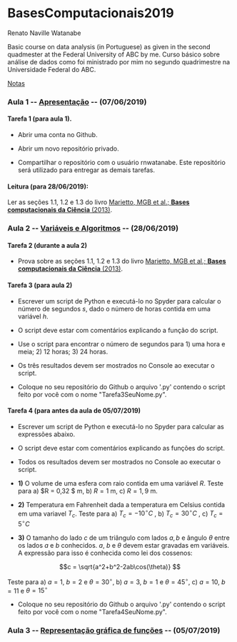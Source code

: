 # BasesComputacionais2019


Renato Naville Watanabe

Basic course on data analysis (in Portuguese) as given in the second quadmester at the Federal University of ABC by me. 
Curso básico sobre análise de dados como foi ministrado por mim no segundo quadrimestre na Universidade Federal do ABC.

[Notas](https://docs.google.com/spreadsheets/d/e/2PACX-1vTXNsjonGvcTN4YHxHYlexHE5KBbcccfA0hEJjDc_9QvnzkHgAqoW7Gn29-X7T88S4tLDaRoIE8Lxk9/pubhtml)

### Aula 1 -- [Apresentação](https://nbviewer.jupyter.org/format/slides/github/rnwatanabe/BasesComputacionais2019/blob/master/aula1/Apresenta%C3%A7%C3%A3o.ipynb#/) -- (07/06/2019)

#### Tarefa 1 (para aula 1).

- Abrir uma conta no Github.

- Abrir um novo repositório privado.

- Compartilhar o repositório com o usuário rnwatanabe. Este repositório será utilizado para entregar as demais tarefas.

#### Leitura (para 28/06/2019):

Ler as seções 1.1, 1.2 e 1.3 do livro [Marietto, MGB et al.; **Bases computacionais da Ciência** (2013)](http://prograd.ufabc.edu.br/images/pdf/bases_computacionais_livro.pdf).

### Aula 2 -- [Variáveis e Algoritmos](https://nbviewer.jupyter.org/format/slides/github/rnwatanabe/BasesComputacionais2019/blob/master/aula2/Vari%C3%A1veis%20e%20algoritmos.ipynb#/) -- (28/06/2019)

#### Tarefa 2 (durante a aula 2)

+ Prova sobre as seções 1.1, 1.2 e 1.3 do livro [Marietto, MGB et al.; **Bases computacionais da Ciência** (2013)](http://prograd.ufabc.edu.br/images/pdf/bases_computacionais_livro.pdf).

#### Tarefa 3 (para aula 2)

+ Escrever um script de Python e executá-lo no Spyder para calcular o número de segundos $s$, dado o número de horas contida em uma variável $h$.

+ O script deve estar com comentários explicando a função do script.

+ Use o script para encontrar o número de segundos para 1) uma hora e meia; 2) 12 horas; 3) 24 horas.

+ Os três resultados devem ser mostrados no Console ao executar o script.

+ Coloque no seu repositório do Github o arquivo '.py' contendo o script feito por você com o nome "Tarefa3SeuNome.py".

#### Tarefa 4 (para antes da aula de 05/07/2019)

- Escrever um script de Python e executá-lo no Spyder para calcular as expressões abaixo.

- O script deve estar com comentários explicando as funções do script.

- Todos os resultados devem ser mostrados no Console ao executar o script.

- **1)** O volume de uma esfera com raio contida em uma variável $R$. Teste para a) $R = 0,32 $ m, b) $R = 1$ m, c) $R = 1,9$ m.

- **2)** Temperatura em Fahrenheit dada a temperatura em Celsius contida em uma variavel $T_c$. Teste para a) $T_c = -10 ^\circ C$  , b) $T_c = 30^\circ C$ , c) $T_c = 5^\circ C$ 

- **3)** O tamanho do lado $c$ de um triângulo com lados $a, b$ e  ângulo $\theta$ entre os lados $a$ e $b$ conhecidos. $a$, $b$ e $\theta$ devem estar gravadas em variáveis. A expressão para isso é conhecida como lei dos cossenos:

$$c = \sqrt{a^2+b^2-2ab\cos(\theta)} $$

Teste para a) $a = 1$, $b = 2$ e $\theta = 30^\circ$, b) $a = 3$, $b = 1$ e $\theta = 45^\circ$, c) $a = 10$, $b = 11$ e $\theta = 15^\circ$

- Coloque no seu repositório do Github o arquivo '.py' contendo o script feito por você com o nome "Tarefa4SeuNome.py".

### Aula 3 -- [Representação gráfica de funções](https://nbviewer.jupyter.org/format/slides/github/rnwatanabe/BasesComputacionais2019/blob/master/aula3/Representa%C3%A7%C3%A3oGraficaDeFun%C3%A7%C3%B5es.ipynb#/) -- (05/07/2019)
